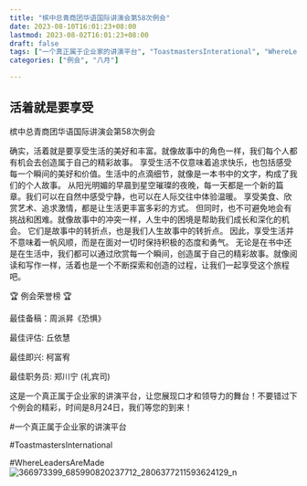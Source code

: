 ```yaml
---
title: "槟中总青商团华语国际讲演会第58次例会"
date: 2023-08-10T16:01:23+08:00
lastmod: 2023-08-02T16:01:23+08:00
draft: false
tags: ["一个真正属于企业家的讲演平台", "ToastmastersInterational", "WhereLeadersAreMade", "周派昇", "丘依慧", "柯富宥","郑川宁"]
categories: ["例会", "八月"]

---
```

 
## 活着就是要享受

槟中总青商团华语国际讲演会第58次例会

确实，活着就是要享受生活的美好和丰富。就像故事中的角色一样，我们每个人都有机会去创造属于自己的精彩故事。
享受生活不仅意味着追求快乐，也包括感受每一个瞬间的美好和价值。生活中的点滴细节，就像是一本书中的文字，构成了我们的个人故事。
从阳光明媚的早晨到星空璀璨的夜晚，每一天都是一个新的篇章。我们可以在自然中感受宁静，也可以在人际交往中体验温暖。
享受美食、欣赏艺术、追求激情，都是让生活更丰富多彩的方式。
但同时，也不可避免地会有挑战和困难。就像故事中的冲突一样，人生中的困境是帮助我们成长和深化的机会。
它们是故事中的转折点，也是我们人生故事中的转折点。
因此，享受生活并不意味着一帆风顺，而是在面对一切时保持积极的态度和勇气。
无论是在书中还是在生活中，我们都可以通过欣赏每一个瞬间，创造属于自己的精彩故事。就像阅读和写作一样，活着也是一个不断探索和创造的过程，让我们一起享受这个旅程吧。

🏆 例会荣誉榜 🏆

最佳备稿：周派昇《恐惧》

最佳评估: 丘依慧

最佳即兴: 柯富宥

最佳职务员: 郑川宁 (礼宾司)

这是一个真正属于企业家的讲演平台，让您展现口才和领导力的舞台！不要错过下个例会的精彩，时间是8月24日，我们等您的到来！

#一个真正属于企业家的讲演平台

#ToastmastersInternational

#WhereLeadersAreMade
![366973399_685990820237712_2806377211593624129_n](https://github.com/Weipin5013/tmc/assets/40177121/a2a5d76b-b4cf-41a1-b47b-a61da44ae77f)

